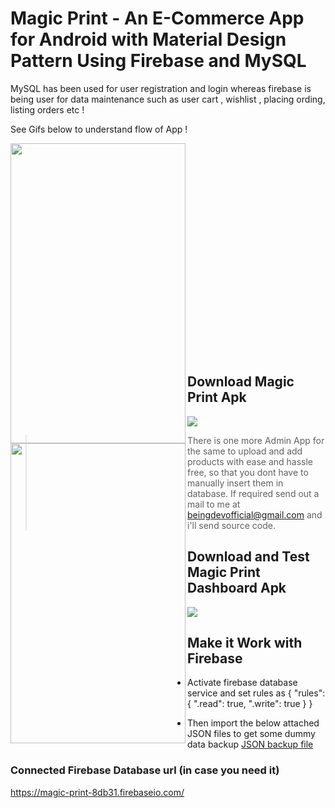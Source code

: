 # Magic Print - An E-Commerce App for Android with Material Design Pattern Using Firebase and MySQL

MySQL has been used for user registration and login whereas firebase is being user for data maintenance such as user cart , wishlist , placing ording, listing orders etc !

See Gifs below to understand flow of App !

<img align="left" src="https://github.com/singhkshitij/magicprint/blob/master/video2gif_20180205_170751.gif" width="280" height="480" />

<img align="left" src="https://github.com/singhkshitij/magicprint/blob/master/video2gif_20180205_170830.gif" width="280" height="480" />
<br/>
<br/>
<br/>
<br/>
<br/>
<br/>
<br/>
<br/>
<br/>
<br/>
<br/>
<br/>
<br/>
<br/>
<br/>
<br/>
<br/>
<br/>
<br/>
<br/>

## Download Magic Print Apk

<a href="https://drive.google.com/open?id=1xOUxLUPaPIjDlRJ__JNfHPhMbICeqZ_b"><img src="https://frplockbypass.info/wp-content/uploads/2018/04/Free-frp-bypass-apk-300x150.png"></a>

> There is one more Admin App for the same to upload and add products with ease and hassle free, so that you dont have to manually insert them in database. If required send out a mail to me at [beingdevofficial@gmail.com] and i'll send source code.

## Download and Test Magic Print Dashboard Apk

<a href="https://drive.google.com/open?id=1_TgDP39XfZ5M2a7MhGQlKM04F_cePL8e"><img src="https://frplockbypass.info/wp-content/uploads/2018/04/Free-frp-bypass-apk-300x150.png"></a>

## Make it Work with Firebase

 - Activate firebase database service and set rules as 
{
  "rules": {
    ".read": true,
    ".write": true
  }
}

 - Then import the below attached JSON files to get some dummy data backup
[JSON backup file]

### Connected Firebase Database url (in case you need it)
https://magic-print-8db31.firebaseio.com/

[JSON backup file]: <https://github.com/singhkshitij/MagicPrint/blob/master/magic-print-8db31-export.json>
[beingdevofficial@gmail.com]: <mailto:beingdevofficial@gmail.com>
